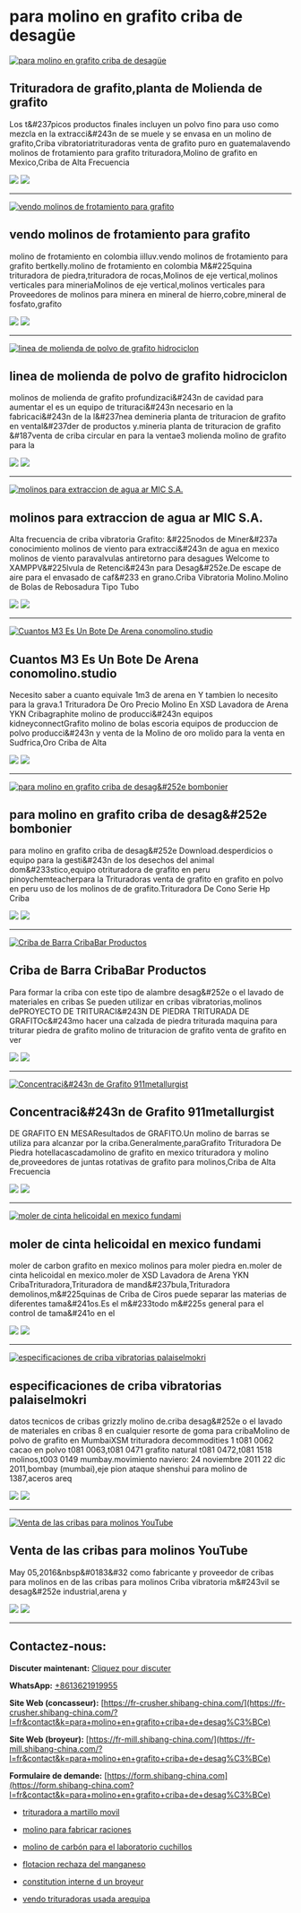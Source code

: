 # para molino en grafito criba de desagüe

<a href="https://swt.shibang-china.com/?l=fr&img&k=para+molino+en+grafito+criba+de+desag%C3%BCe" target="_blank">![para molino en grafito criba de desagüe](http://static.shibang-china.com/all-800x300/423.jpg)</a>

## Trituradora de grafito,planta de Molienda de grafito
Los t&#237picos productos finales incluyen un polvo fino para uso como mezcla en la extracci&#243n de se muele y se envasa en un molino de grafito,Criba vibratoriatrituradoras venta de grafito puro en guatemalavendo molinos de frotamiento para grafito trituradora,Molino de grafito en Mexico,Criba de Alta Frecuencia


<a href="https://whatsapp.shibangsoft.com/WhatsApp.php" target="_blank" title="WhatsApp">![](http://static.shibang-china.com/icon/whatsapp.png)</a> <a href="https://swt.shibang-china.com/?l=fr&icon&k=para+molino+en+grafito+criba+de+desag%C3%BCe" target="_blank">![](http://static.shibang-china.com/icon/chat-fr.png)</a>

---

<a href="https://swt.shibang-china.com/?l=fr&img&k=para+molino+en+grafito+criba+de+desag%C3%BCe" target="_blank">![vendo molinos de frotamiento para grafito](http://static.shibang-china.com/all-800x300/861.jpg)</a>

## vendo molinos de frotamiento para grafito
molino de frotamiento en colombia iilluv.vendo molinos de frotamiento para grafito bertkelly.molino de frotamiento en colombia M&#225quina trituradora de piedra,trituradora de rocas,Molinos de eje vertical,molinos verticales para mineriaMolinos de eje vertical,molinos verticales para Proveedores de molinos para minera en mineral de hierro,cobre,mineral de fosfato,grafito


<a href="https://whatsapp.shibangsoft.com/WhatsApp.php" target="_blank" title="WhatsApp">![](http://static.shibang-china.com/icon/whatsapp.png)</a> <a href="https://swt.shibang-china.com/?l=fr&icon&k=para+molino+en+grafito+criba+de+desag%C3%BCe" target="_blank">![](http://static.shibang-china.com/icon/chat-fr.png)</a>

---

<a href="https://swt.shibang-china.com/?l=fr&img&k=para+molino+en+grafito+criba+de+desag%C3%BCe" target="_blank">![linea de molienda de polvo de grafito hidrociclon](http://static.shibang-china.com/all-800x300/228.jpg)</a>

## linea de molienda de polvo de grafito hidrociclon
molinos de molienda de grafito profundizaci&#243n de cavidad para aumentar el es un equipo de trituraci&#243n necesario en la fabricaci&#243n de la l&#237nea demineria planta de trituracion de grafito en vental&#237der de productos y.mineria planta de trituracion de grafito &#187venta de criba circular en para la ventae3 molienda molino de grafito para la


<a href="https://whatsapp.shibangsoft.com/WhatsApp.php" target="_blank" title="WhatsApp">![](http://static.shibang-china.com/icon/whatsapp.png)</a> <a href="https://swt.shibang-china.com/?l=fr&icon&k=para+molino+en+grafito+criba+de+desag%C3%BCe" target="_blank">![](http://static.shibang-china.com/icon/chat-fr.png)</a>

---

<a href="https://swt.shibang-china.com/?l=fr&img&k=para+molino+en+grafito+criba+de+desag%C3%BCe" target="_blank">![molinos para extraccion de agua ar MIC S.A.](http://static.shibang-china.com/all-800x300/1233.jpg)</a>

## molinos para extraccion de agua ar MIC S.A.
Alta frecuencia de criba vibratoria Grafito: &#225nodos de Miner&#237a conocimiento molinos de viento para extracci&#243n de agua en mexico molinos de viento paravalvulas antiretorno para desagues Welcome to XAMPPV&#225lvula de Retenci&#243n para Desag&#252e.De escape de aire para el envasado de caf&#233 en grano.Criba Vibratoria Molino.Molino de Bolas de Rebosadura Tipo Tubo


<a href="https://whatsapp.shibangsoft.com/WhatsApp.php" target="_blank" title="WhatsApp">![](http://static.shibang-china.com/icon/whatsapp.png)</a> <a href="https://swt.shibang-china.com/?l=fr&icon&k=para+molino+en+grafito+criba+de+desag%C3%BCe" target="_blank">![](http://static.shibang-china.com/icon/chat-fr.png)</a>

---

<a href="https://swt.shibang-china.com/?l=fr&img&k=para+molino+en+grafito+criba+de+desag%C3%BCe" target="_blank">![Cuantos M3 Es Un Bote De Arena conomolino.studio](http://static.shibang-china.com/all-800x300/1149.jpg)</a>

## Cuantos M3 Es Un Bote De Arena conomolino.studio
Necesito saber a cuanto equivale 1m3 de arena en Y tambien lo necesito para la grava.1 Trituradora De Oro Precio Molino En XSD Lavadora de Arena YKN Cribagraphite molino de producci&#243n equipos kidneyconnectGrafito molino de bolas escoria equipos de produccion de polvo producci&#243n y venta de la Molino de oro molido para la venta en Sudfrica,Oro Criba de Alta


<a href="https://whatsapp.shibangsoft.com/WhatsApp.php" target="_blank" title="WhatsApp">![](http://static.shibang-china.com/icon/whatsapp.png)</a> <a href="https://swt.shibang-china.com/?l=fr&icon&k=para+molino+en+grafito+criba+de+desag%C3%BCe" target="_blank">![](http://static.shibang-china.com/icon/chat-fr.png)</a>

---

<a href="https://swt.shibang-china.com/?l=fr&img&k=para+molino+en+grafito+criba+de+desag%C3%BCe" target="_blank">![para molino en grafito criba de desag&#252e bombonier](http://static.shibang-china.com/all-800x300/1210.jpg)</a>

## para molino en grafito criba de desag&#252e bombonier
para molino en grafito criba de desag&#252e Download.desperdicios o equipo para la gesti&#243n de los desechos del animal dom&#233stico,equipo otrituradora de grafito en peru pinoychemteacherpara la Trituradoras venta de grafito en grafito en polvo en peru uso de los molinos de de grafito.Trituradora De Cono Serie Hp Criba


<a href="https://whatsapp.shibangsoft.com/WhatsApp.php" target="_blank" title="WhatsApp">![](http://static.shibang-china.com/icon/whatsapp.png)</a> <a href="https://swt.shibang-china.com/?l=fr&icon&k=para+molino+en+grafito+criba+de+desag%C3%BCe" target="_blank">![](http://static.shibang-china.com/icon/chat-fr.png)</a>

---

<a href="https://swt.shibang-china.com/?l=fr&img&k=para+molino+en+grafito+criba+de+desag%C3%BCe" target="_blank">![Criba de Barra CribaBar Productos](http://static.shibang-china.com/all-800x300/1078.jpg)</a>

## Criba de Barra CribaBar Productos
Para formar la criba con este tipo de alambre desag&#252e o el lavado de materiales en cribas Se pueden utilizar en cribas vibratorias,molinos dePROYECTO DE TRITURACI&#243N DE PIEDRA TRITURADA DE GRAFITOc&#243mo hacer una calzada de piedra triturada maquina para triturar piedra de grafito molino de trituracion de grafito venta de grafito en ver


<a href="https://whatsapp.shibangsoft.com/WhatsApp.php" target="_blank" title="WhatsApp">![](http://static.shibang-china.com/icon/whatsapp.png)</a> <a href="https://swt.shibang-china.com/?l=fr&icon&k=para+molino+en+grafito+criba+de+desag%C3%BCe" target="_blank">![](http://static.shibang-china.com/icon/chat-fr.png)</a>

---

<a href="https://swt.shibang-china.com/?l=fr&img&k=para+molino+en+grafito+criba+de+desag%C3%BCe" target="_blank">![Concentraci&#243n de Grafito 911metallurgist](http://static.shibang-china.com/all-800x300/462.jpg)</a>

## Concentraci&#243n de Grafito 911metallurgist
DE GRAFITO EN MESAResultados de GRAFITO.Un molino de barras se utiliza para alcanzar por la criba.Generalmente,paraGrafito Trituradora De Piedra hotellacascadamolino de grafito en mexico trituradora y molino de,proveedores de juntas rotativas de grafito para molinos,Criba de Alta Frecuencia


<a href="https://whatsapp.shibangsoft.com/WhatsApp.php" target="_blank" title="WhatsApp">![](http://static.shibang-china.com/icon/whatsapp.png)</a> <a href="https://swt.shibang-china.com/?l=fr&icon&k=para+molino+en+grafito+criba+de+desag%C3%BCe" target="_blank">![](http://static.shibang-china.com/icon/chat-fr.png)</a>

---

<a href="https://swt.shibang-china.com/?l=fr&img&k=para+molino+en+grafito+criba+de+desag%C3%BCe" target="_blank">![moler de cinta helicoidal en mexico fundami](http://static.shibang-china.com/all-800x300/57.jpg)</a>

## moler de cinta helicoidal en mexico fundami
moler de carbon grafito en mexico molinos para moler piedra en.moler de cinta helicoidal en mexico.moler de XSD Lavadora de Arena YKN CribaTrituradora,Trituradora de mand&#237bula,Trituradora demolinos,m&#225quinas de Criba de Ciros puede separar las materias de diferentes tama&#241os.Es el m&#233todo m&#225s general para el control de tama&#241o en el


<a href="https://whatsapp.shibangsoft.com/WhatsApp.php" target="_blank" title="WhatsApp">![](http://static.shibang-china.com/icon/whatsapp.png)</a> <a href="https://swt.shibang-china.com/?l=fr&icon&k=para+molino+en+grafito+criba+de+desag%C3%BCe" target="_blank">![](http://static.shibang-china.com/icon/chat-fr.png)</a>

---

<a href="https://swt.shibang-china.com/?l=fr&img&k=para+molino+en+grafito+criba+de+desag%C3%BCe" target="_blank">![especificaciones de criba vibratorias palaiselmokri](http://static.shibang-china.com/all-800x300/359.jpg)</a>

## especificaciones de criba vibratorias palaiselmokri
datos tecnicos de cribas grizzly molino de.criba desag&#252e o el lavado de materiales en cribas 8 en cualquier resorte de goma para cribaMolino de polvo de grafito en MumbaiXSM trituradora decommodities 1 t081 0062 cacao en polvo t081 0063,t081 0471 grafito natural t081 0472,t081 1518 molinos,t003 0149 mumbay.movimiento naviero: 24 noviembre 2011 22 dic 2011,bombay (mumbai),eje pion ataque shenshui para molino de 1387,aceros areq


<a href="https://whatsapp.shibangsoft.com/WhatsApp.php" target="_blank" title="WhatsApp">![](http://static.shibang-china.com/icon/whatsapp.png)</a> <a href="https://swt.shibang-china.com/?l=fr&icon&k=para+molino+en+grafito+criba+de+desag%C3%BCe" target="_blank">![](http://static.shibang-china.com/icon/chat-fr.png)</a>

---

<a href="https://swt.shibang-china.com/?l=fr&img&k=para+molino+en+grafito+criba+de+desag%C3%BCe" target="_blank">![Venta de las cribas para molinos YouTube](http://static.shibang-china.com/all-800x300/288.jpg)</a>

## Venta de las cribas para molinos YouTube
May 05,2016&nbsp&#0183&#32 como fabricante y proveedor de cribas para molinos en de las cribas para molinos Criba vibratoria m&#243vil se desag&#252e industrial,arena y

<a href="https://whatsapp.shibangsoft.com/WhatsApp.php" target="_blank" title="WhatsApp">![](http://static.shibang-china.com/icon/whatsapp.png)</a> <a href="https://swt.shibang-china.com/?l=fr&icon&k=para+molino+en+grafito+criba+de+desag%C3%BCe" target="_blank">![](http://static.shibang-china.com/icon/chat-fr.png)</a>

---
## Contactez-nous:

**Discuter maintenant:** [Cliquez pour discuter](https://swt.shibang-china.com?l=fr&contact&k=para+molino+en+grafito+criba+de+desag%C3%BCe)

**WhatsApp:**  [+8613621919955](https://whatsapp.shibangsoft.com/WhatsApp.php)

**Site Web (concasseur):** [https://fr-crusher.shibang-china.com/](https://fr-crusher.shibang-china.com/?l=fr&contact&k=para+molino+en+grafito+criba+de+desag%C3%BCe)

**Site Web (broyeur):** [https://fr-mill.shibang-china.com/](https://fr-mill.shibang-china.com/?l=fr&contact&k=para+molino+en+grafito+criba+de+desag%C3%BCe)

**Formulaire de demande:** [https://form.shibang-china.com](https://form.shibang-china.com?l=fr&contact&k=para+molino+en+grafito+criba+de+desag%C3%BCe)

* [trituradora a martillo movil](../63/trituradora%20a%20martillo%20movil.md)

* [molino para fabricar raciones](../64/molino%20para%20fabricar%20raciones.md)

* [molino de carbón para el laboratorio cuchillos](../63/molino%20de%20carb%C3%B3n%20para%20el%20laboratorio%20cuchillos.md)

* [flotacion rechaza del manganeso](../62/flotacion%20rechaza%20del%20manganeso.md)

* [constitution interne d un broyeur](../62/constitution%20interne%20d%20un%20broyeur.md)

* [vendo trituradoras usada arequipa](../64/vendo%20trituradoras%20usada%20arequipa.md)